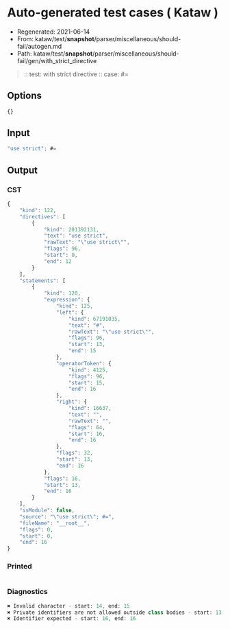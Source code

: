 # Auto-generated test cases ( Kataw )
- Regenerated: 2021-06-14
- From: kataw/test/__snapshot__/parser/miscellaneous/should-fail/autogen.md
- Path: kataw/test/__snapshot__/parser/miscellaneous/should-fail/gen/with_strict_directive
> :: test: with strict directive
> :: case: #=
## Options

`````js
{}
`````
## Input

`````js
"use strict"; #=
`````
## Output

### CST

```javascript
{
    "kind": 122,
    "directives": [
        {
            "kind": 201392131,
            "text": "use strict",
            "rawText": "\"use strict\"",
            "flags": 96,
            "start": 0,
            "end": 12
        }
    ],
    "statements": [
        {
            "kind": 120,
            "expression": {
                "kind": 125,
                "left": {
                    "kind": 67191035,
                    "text": "#",
                    "rawText": "\"use strict\"",
                    "flags": 96,
                    "start": 13,
                    "end": 15
                },
                "operatorToken": {
                    "kind": 4125,
                    "flags": 96,
                    "start": 15,
                    "end": 16
                },
                "right": {
                    "kind": 16637,
                    "text": "",
                    "rawText": "",
                    "flags": 64,
                    "start": 16,
                    "end": 16
                },
                "flags": 32,
                "start": 13,
                "end": 16
            },
            "flags": 16,
            "start": 13,
            "end": 16
        }
    ],
    "isModule": false,
    "source": "\"use strict\"; #=",
    "fileName": "__root__",
    "flags": 0,
    "start": 0,
    "end": 16
}
```

### Printed

```javascript

```

### Diagnostics

```javascript
✖ Invalid character - start: 14, end: 15
✖ Private identifiers are not allowed outside class bodies - start: 13, end: 15
✖ Identifier expected - start: 16, end: 16

```


